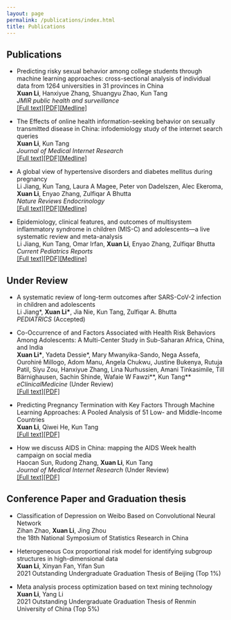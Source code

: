 ```yaml
---
layout: page
permalink: /publications/index.html
title: Publications
---
```


## Publications

- Predicting risky sexual behavior among college students through machine learning approaches: cross-sectional analysis of individual data from 1264 universities in 31 provinces in China
<br>**Xuan Li**, Hanxiyue Zhang, Shuangyu Zhao, Kun Tang<br>*JMIR public health and surveillance*<br>[[Full text]](https://pubmed.ncbi.nlm.nih.gov/36696166/)[[PDF]](https://publichealth.jmir.org/2023/1/e41162/PDF)[[Medline]](https://pubmed.ncbi.nlm.nih.gov/36696166/)

- The Effects of online health information-seeking behavior on sexually transmitted disease in China: infodemiology study of the internet search queries<br>**Xuan Li**, Kun Tang<br>*Journal of Medical Internet Research*<br>[[Full text]](https://www.jmir.org/2023/1/e43046)[[PDF]](https://www.jmir.org/2023/1/e43046/PDF)[[Medline]](https://pubmed.ncbi.nlm.nih.gov/37171864/)

- A global view of hypertensive disorders and diabetes mellitus during pregnancy<br>Li Jiang, Kun Tang, Laura A Magee, Peter von Dadelszen, Alec Ekeroma, **Xuan Li**, Enyao Zhang, Zulfiqar A Bhutta<br>*Nature Reviews Endocrinology*<br>[[Full text]](https://www.nature.com/articles/s41574-022-00734-y)[[PDF]](https://www.nature.com/articles/s41574-022-00734-y.pdf)[[Medline]](https://pubmed.ncbi.nlm.nih.gov/36109676/)

- Epidemiology, clinical features, and outcomes of multisystem inflammatory syndrome in children (MIS-C) and adolescents—a live systematic review and meta-analysis<br>Li Jiang, Kun Tang, Omar Irfan, **Xuan Li**, Enyao Zhang, Zulfiqar Bhutta<br>*Current Pediatrics Reports*<br>[[Full text]](https://www.ncbi.nlm.nih.gov/pmc/articles/PMC9072767/)[[PDF]](https://www.ncbi.nlm.nih.gov/pmc/articles/PMC9072767/pdf/40124_2022_Article_264.pdf)[[Medline]](https://pubmed.ncbi.nlm.nih.gov/35540721/)

## Under Review

- A systematic review of long-term outcomes after SARS-CoV-2 infection in children and adolescents<br>Li Jiang\*, **Xuan Li\***, Jia Nie, Kun Tang, Zulfiqar A. Bhutta<br>*PEDIATRICS* (Accepted)

- Co-Occurrence of and Factors Associated with Health Risk Behaviors Among Adolescents: A Multi-Center Study in Sub-Saharan Africa, China, and India<br>**Xuan Li\***, Yadeta Dessie\*, Mary Mwanyika-Sando, Nega Assefa, Ourohiré Millogo, Adom Manu, Angela Chukwu, Justine Bukenya, Rutuja Patil, Siyu Zou, Hanxiyue Zhang, Lina Nurhussien, Amani Tinkasimile, Till Bärnighausen, Sachin Shinde, Wafaie W Fawzi\*\*, Kun Tang\*\*<br>*eClinicalMedicine* (Under Review)<br>[[Full text]](https://papers.ssrn.com/sol3/papers.cfm?abstract_id=4498426)[[PDF]](https://deliverypdf.ssrn.com/delivery.php?ID=042078025114064000073104126103065072008084020051087045067099000122061051063123034041019082005113003021075068115062070067009008121096085010110086029021091093040029004086090080071117014116006006029023113097009083032118123075077108103026006114084116094003070104023093023088087027080103086110084&EXT=pdf&INDEX=TRUE)

- Predicting Pregnancy Termination with Key Factors Through Machine Learning Approaches: A Pooled Analysis of 51 Low- and Middle-Income Countries<br>**Xuan Li**, Qiwei He, Kun Tang<br>[[Full text]](https://papers.ssrn.com/sol3/papers.cfm?abstract_id=4445182)[[PDF]](https://deliverypdf.ssrn.com/delivery.php?ID=321102020088080126080091103016099069053063020068087078105043108056112043023124122106089089053081007020027088103055070108091071093015006007068118003102106069006126087024061073047026053118006051010055048084020038013005105002100023117000086068090072090115019127125071089071024031026017097097017&EXT=pdf&INDEX=TRUE)

- How we discuss AIDS in China: mapping the AIDS Week health campaign on social media<br>Haocan Sun, Rudong Zhang, **Xuan Li**, Kun Tang<br>*Journal of Medical Internet Research* (Under Review)<br>[[Full text]](https://preprints.jmir.org/preprint/49004)[[PDF]](https://s3.ca-central-1.amazonaws.com/assets.jmir.org/assets/preprints/preprint-49004-submitted.pdf)


## Conference Paper and Graduation thesis
- Classification of Depression on Weibo Based on Convolutional Neural Network<br>Zihan Zhao, **Xuan Li**, Jing Zhou<br>the 18th National Symposium of Statistics Research in China

- Heterogeneous Cox proportional risk model for identifying subgroup structures in high-dimensional data<br>**Xuan Li**, Xinyan Fan, Yifan Sun<br>2021 Outstanding Undergraduate Graduation Thesis of Beijing (Top 1%)

- Meta analysis process optimization based on text mining technology<br>**Xuan Li**, Yang Li<br>2021 Outstanding Undergraduate Graduation Thesis of Renmin University of China (Top 5%)
